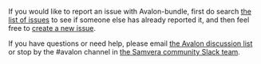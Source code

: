 If you would like to report an issue with Avalon-bundle, first do search [the list of issues](https://github.com/samvera-labs/avalon-bundle/issues/) to see if someone else has already reported it, and then feel free to [create a new issue](https://github.com/samvera-labs/avalon-bundle/issues/new).

If you have questions or need help, please email [the Avalon discussion list](https://list.indiana.edu/sympa/subscribe/avalon-discuss-l) or stop by the #avalon channel in [the Samvera community Slack team](https://wiki.duraspace.org/pages/viewpage.action?pageId=87460391#Getintouch!-Slack).
